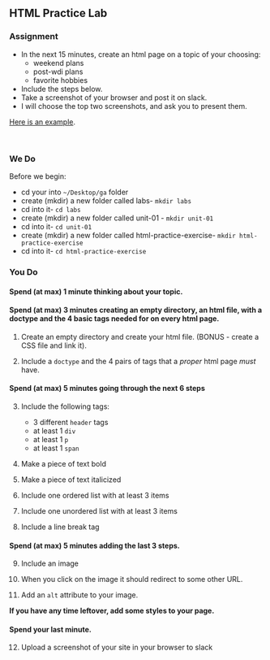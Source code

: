 ## HTML Practice Lab

### Assignment
- In the next 15 minutes, create an html page on a topic of your choosing:
    - weekend plans
    - post-wdi plans
    - favorite hobbies
- Include the steps below. 
- Take a screenshot of your browser and post it on slack.  
- I will choose the top two screenshots, and ask you to present them. 

[Here is an example](http://cartoonist-gravity-53213.bitballoon.com/).

<br />

### We Do

Before we begin: 
- cd your into `~/Desktop/ga` folder
- create (mkdir) a new folder called labs- `mkdir labs`
- cd into it- `cd labs`
- create (mkdir) a new folder called unit-01 - `mkdir unit-01`
- cd into it- `cd unit-01`
- create (mkdir) a new folder called html-practice-exercise- `mkdir html-practice-exercise`
- cd into it- `cd html-practice-exercise`

### You Do

#### Spend (at max) 1 minute thinking about your topic.

#### Spend (at max) 3 minutes creating an empty directory, an html file, with a doctype and the 4 basic tags needed for on every html page.

1. Create an empty directory and create your html file. (BONUS - create a CSS file and link it).

1. Include a `doctype` and the 4 pairs of tags that a *proper* html page *must* have. 

#### Spend (at max) 5 minutes going through the next 6 steps

3. Include the following tags: 
	-  3 different `header` tags
	-  at least 1 `div`
    -  at least 1 `p`
	-  at least 1 `span`

4. Make a piece of text bold 

5. Make a piece of text italicized

6. Include one ordered list with at least 3 items

7. Include one unordered list with at least 3 items

8. Include a line break tag

#### Spend (at max) 5 minutes adding the last 3 steps.

9. Include an image

10. When you click on the image it should redirect to some other URL.

11. Add an `alt` attribute to your image.

**If you have any time leftover, add some styles to your page.**

#### Spend your last minute.

12. Upload a screenshot of your site in your browser to slack
